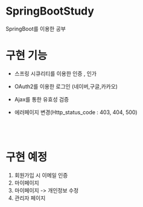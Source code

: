 # SpringBootStudy
SpringBoot를 이용한 공부


# 구현 기능
- 스프링 시큐리티를 이용한 인증 , 인가

- OAuth2를 이용한 로그인 (네이버,구글,카카오)

- Ajax를 통한 유효성 검증

- 에러페이지 변경(Http_status_code : 403, 404, 500)



<br>
<br>

# 구현 예정
1. 회원가입 시 이메일 인증
2. 마이페이지
3. 마이페이지 -> 개인정보 수정
4. 관리자 페이지

